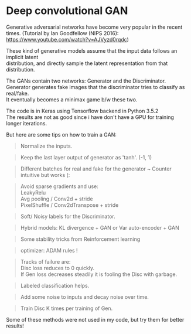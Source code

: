 # Deep convolutional GAN

Generative adversarial networks have become very popular in the recent times.
(Tutorial by Ian Goodfellow (NIPS 2016): https://www.youtube.com/watch?v=AJVyzd0rqdc)

These kind of generative models assume that the input data follows an implicit latent  
distribution, and directly sample the latent representation from that distribution.

The GANs contain two networks: Generator and the Discriminator.  
Generator generates fake images that the discriminator tries to classify as real/fake.  
It eventually becomes a minimax game b/w these two.

The code is in Keras using Tensorflow backend in Python 3.5.2  
The results are not as good since i have don't have a GPU for training longer iterations.



But here are some tips on how to train a GAN:

> Normalize the inputs.

> Keep the last layer output of generator as 'tanh'. (-1, 1)

> Different batches for real and fake for the generator ~ Counter intuitive but works (:

> Avoid sparse gradients and use:  
   > LeakyRelu  
   > Avg pooling / Conv2d + stride  
   > PixelShuffle / Conv2dTranspose + stride

> Soft/ Noisy labels for the Discriminator.

> Hybrid models: KL divergence + GAN or Var auto-encoder + GAN

> Some stability tricks from Reinforcement learning

> optimizer: ADAM rules !

> Tracks of failure are:  
   > Disc loss reduces to 0 quickly.  
   > If Gen loss decreases steadily it is fooling the Disc with garbage.

> Labeled classification helps.

> Add some noise to inputs and decay noise over time.

> Train Disc K times per training of Gen.


Some of these methods were not used in my code, but try them for better results!
